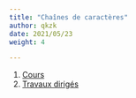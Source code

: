 ```yaml
---
title: "Chaînes de caractères"
author: qkzk
date: 2021/05/23
weight: 4

---
```


1. [Cours](1_cours)
2. [Travaux dirigés](2_td)

